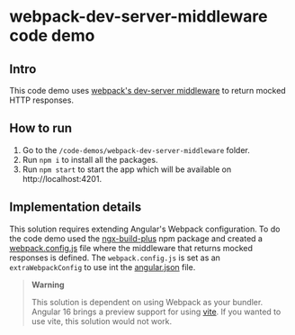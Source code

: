 # webpack-dev-server-middleware code demo

## Intro

This code demo uses [webpack's dev-server middleware](https://github.com/webpack/webpack-dev-middleware) to return mocked HTTP responses.

## How to run

1) Go to the `/code-demos/webpack-dev-server-middleware` folder.
2) Run `npm i` to install all the packages.
3) Run `npm start` to start the app which will be available on http://localhost:4201.

## Implementation details

This solution requires extending Angular's Webpack configuration. To do the code demo used the [ngx-build-plus](https://www.npmjs.com/package/ngx-build-plus) npm package and created a [webpack.config.js](/code-demos/webpack-dev-server-middleware/webpack.config.js) file where the middleware that returns mocked responses is defined. The `webpack.config.js` is set as an `extraWebpackConfig` to use int the [angular.json](/code-demos/angular-proxy-bypass/angular.json) file.

> **Warning**
>
> This solution is dependent on using Webpack as your bundler. Angular 16 brings a preview support for using [vite](https://vitejs.dev/). If you wanted to use vite, this solution would not work.
>

